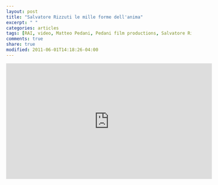 ```yaml
---
layout: post
title: "Salvatore Rizzuti le mille forme dell'anima"
excerpt: " "
categories: articles
tags: [RAI, video, Matteo Pedani, Pedani film productions, Salvatore Rizzuti, Mario Iaquone, ]
comments: true
share: true
modified: 2011-06-01T14:18:26-04:00
---
```


<iframe width="560" height="315"  
	src="https://www.youtube.com/embed/y4fqA_gsNyc" 
	frameborder="0"  allow="autoplay; encrypted-media" allowfullscreen>
</iframe>


